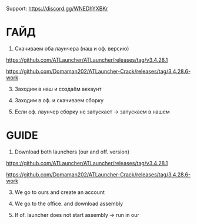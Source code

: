 Support:
https://discord.gg/WNEDhYXBKr

# ГАЙД

1. Скачиваем оба лаунчера (наш и оф. версию)

https://github.com/ATLauncher/ATLauncher/releases/tag/v3.4.28.1

https://github.com/Domaman202/ATLauncher-Crack/releases/tag/3.4.28.6-work

3. Заходим в наш и создаём аккаунт

4. Заходим в оф. и скачиваем сборку

5. Если оф. лаунчер сборку не запускает -> запускаем в нашем

# GUIDE

1. Download both launchers (our and off. version)
   
https://github.com/ATLauncher/ATLauncher/releases/tag/v3.4.28.1

https://github.com/Domaman202/ATLauncher-Crack/releases/tag/3.4.28.6-work

3. We go to ours and create an account

4. We go to the office. and download assembly

5. If of. launcher does not start assembly -> run in our
